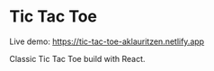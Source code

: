 # Tic Tac Toe

Live demo: https://tic-tac-toe-aklauritzen.netlify.app

Classic Tic Tac Toe build with React.
